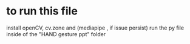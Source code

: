 # to run this file 
install openCV, cv.zone and (mediapipe , if issue persist)
run the py file inside of the "HAND gesture ppt" folder
